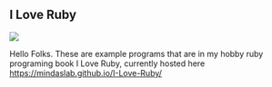 I Love Ruby
------------

![](https://b2aeaa58a57a200320db-8b65b95250e902c437b256b5abf3eac7.ssl.cf5.rackcdn.com/media_entries/5284/front_cover_small.png)

Hello Folks. These are example programs that are in my hobby ruby programing book I Love Ruby, currently hosted here https://mindaslab.github.io/I-Love-Ruby/
